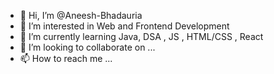 - 👋 Hi, I’m @Aneesh-Bhadauria
- 👀 I’m interested in Web and Frontend Development
- 🌱 I’m currently learning Java, DSA , JS , HTML/CSS , React 
- 💞️ I’m looking to collaborate on ...
- 📫 How to reach me ...

<!---
Aneesh-Bhadauria/Aneesh-Bhadauria is a ✨ special ✨ repository because its `README.md` (this file) appears on your GitHub profile.
You can click the Preview link to take a look at your changes.
--->
